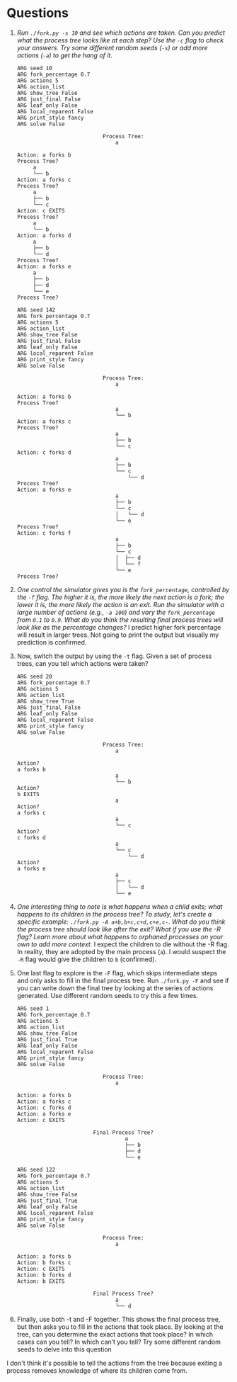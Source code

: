 # Questions

1. _Run `./fork.py -s 10` and see which actions are taken.  Can you predict what the process tree looks like at each step?  Use the `-c` flag to check your answers.  Try some different random seeds (`-s`) or add more actions (`-a`) to get the hang of it._
    ```
    ARG seed 10
    ARG fork_percentage 0.7
    ARG actions 5
    ARG action_list
    ARG show_tree False
    ARG just_final False
    ARG leaf_only False
    ARG local_reparent False
    ARG print_style fancy
    ARG solve False

                               Process Tree:
                                   a

    Action: a forks b
    Process Tree?
         a
         └── b
    Action: a forks c
    Process Tree?
         a
         ├── b
         └── c
    Action: c EXITS
    Process Tree?
         a
         └── b
    Action: a forks d
         a
         ├── b
         └── d
    Process Tree?
    Action: a forks e
         a
         ├── b
         ├── d
         └── e
    Process Tree?
    ```
   ```
   ARG seed 142
   ARG fork_percentage 0.7
   ARG actions 5
   ARG action_list
   ARG show_tree False
   ARG just_final False
   ARG leaf_only False
   ARG local_reparent False
   ARG print_style fancy
   ARG solve False

                              Process Tree:
                                  a

   Action: a forks b
   Process Tree?
                                  a
                                  └── b
   Action: a forks c
   Process Tree?
                                  a
                                  ├── b
                                  └── c
   Action: c forks d
                                  a
                                  ├── b
                                  └── c
                                      └── d
   Process Tree?
   Action: a forks e
                                  a
                                  ├── b
                                  └── c
                                  │   └── d
                                  └── e
   Process Tree?
   Action: c forks f
                                  a
                                  ├── b
                                  └── c
                                  │  ├── d
                                  │  └── f
                                  └── e
   Process Tree?
   ```
2. _One control the simulator gives you is the `fork_percentage`, controlled by the `-f` flag.  The higher it is, the more likely the next action is a fork; the lower it is, the more likely the action is an exit.  Run the simulator with a large number of actions (e.g., `-a 100`) and vary the `fork_percentage` from `0.1` to `0.9`.  What do you think the resulting final process trees will look like as the percentage changes?_
I predict higher fork percentage will result in larger trees.  Not going to print the output but visually my prediction is confirmed.

3. Now, switch the output by using the `-t` flag.  Given a set of process trees, can you tell which actions were taken?
   ```
   ARG seed 20
   ARG fork_percentage 0.7
   ARG actions 5
   ARG action_list
   ARG show_tree True
   ARG just_final False
   ARG leaf_only False
   ARG local_reparent False
   ARG print_style fancy
   ARG solve False

                              Process Tree:
                                  a

   Action?
   a forks b
                                  a
                                  └── b
   Action?
   b EXITS
                                  a
   Action?
   a forks c
                                  a
                                  └── c
   Action?
   c forks d
                                  a
                                  └── c
                                      └── d
   Action?
   a forks e
                                  a
                                  ├── c
                                  │   └── d
                                  └── e
   ```

4. _One interesting thing to note is what happens when a child exits; what happens to its children in the process tree?  To study, let's create a specific example: `./fork.py -A a+b,b+c,c+d,c+e,c-`.  What do you think the process tree should look like after the exit? What if you use the -R flag?  Learn more about what happens to orphaned processes on your own to add more context._
I expect the children to die without the -R flag.  In reality, they are adopted by the main process (`a`).  I would suspect the `-R` flag would give the children to `b` (confirmed).

5. One last flag to explore is the `-F` flag, which skips intermediate steps and only asks to fill in the final process tree.  Run `./fork.py -F` and see if you can write down the final tree by looking at the series of actions generated.  Use different random seeds to try this a few times.
   ```
   ARG seed 1
   ARG fork_percentage 0.7
   ARG actions 5
   ARG action_list
   ARG show_tree False
   ARG just_final True
   ARG leaf_only False
   ARG local_reparent False
   ARG print_style fancy
   ARG solve False

                              Process Tree:
                                  a

   Action: a forks b
   Action: a forks c
   Action: c forks d
   Action: a forks e
   Action: c EXITS

                           Final Process Tree?
                                     a
                                     ├── b
                                     ├── d
                                     └── e
   ```

   ```
   ARG seed 122
   ARG fork_percentage 0.7
   ARG actions 5
   ARG action_list
   ARG show_tree False
   ARG just_final True
   ARG leaf_only False
   ARG local_reparent False
   ARG print_style fancy
   ARG solve False

                              Process Tree:
                                  a

   Action: a forks b
   Action: b forks c
   Action: c EXITS
   Action: b forks d
   Action: b EXITS

                           Final Process Tree?
                                  a
                                  └── d
   ```
6. Finally, use both -t and -F together. This shows the final process
tree, but then asks you to fill in the actions that took place. By looking at the tree, can you determine the exact actions that took place?  In which cases can you tell? In which can’t you tell? Try some different random seeds to delve into this question

I don't think it's possible to tell the actions from the tree because exiting a process removes knowledge of where its children come from.